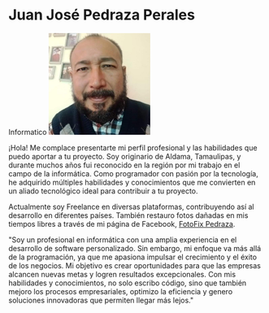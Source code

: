 # Juan José Pedraza Perales
Informatico
<img src="img/mifoto.jpg" alt="Foto de perfil" width="200px">

¡Hola! Me complace presentarte mi perfil profesional y las habilidades que puedo aportar a tu proyecto. Soy originario de Aldama, Tamaulipas, y durante muchos años fui reconocido en la región por mi trabajo en el campo de la informática. Como programador con pasión por la tecnología, he adquirido múltiples habilidades y conocimientos que me convierten en un aliado tecnológico ideal para contribuir a tu proyecto.

Actualmente soy Freelance en diversas plataformas, contribuyendo así al desarrollo en diferentes países. También restauro fotos dañadas en mis tiempos libres a través de mi página de Facebook, [FotoFix Pedraza](https://www.facebook.com/FotoFixPedraza).

"Soy un profesional en informática con una amplia experiencia en el desarrollo de software personalizado. Sin embargo, mi enfoque va más allá de la programación, ya que me apasiona impulsar el crecimiento y el éxito de los negocios. Mi objetivo es crear oportunidades para que las empresas alcancen nuevas metas y logren resultados excepcionales. Con mis habilidades y conocimientos, no solo escribo código, sino que también mejoro los procesos empresariales, optimizo la eficiencia y genero soluciones innovadoras que permiten llegar más lejos."
